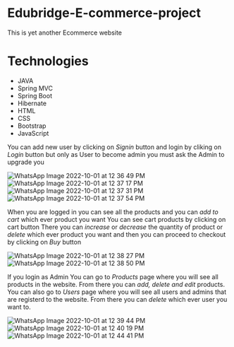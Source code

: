 # Edubridge-E-commerce-project

This is yet another Ecommerce website 

# Technologies

* JAVA
* Spring MVC
* Spring Boot
* Hibernate 
* HTML
* CSS
* Bootstrap
* JavaScript 


You can add new user by clicking on *Signin* button and login by cliking on *Login* button but only as User to become admin you must ask the Admin to upgrade you


![WhatsApp Image 2022-10-01 at 12 36 49 PM](https://user-images.githubusercontent.com/82468713/193398504-dd6bb51a-1616-4a28-aa8c-951eae3fbb63.jpeg)
![WhatsApp Image 2022-10-01 at 12 37 17 PM](https://user-images.githubusercontent.com/82468713/193398506-562dba23-a851-4621-9070-57bd20c166d2.jpeg)
![WhatsApp Image 2022-10-01 at 12 37 31 PM](https://user-images.githubusercontent.com/82468713/193398507-23a61fd7-3116-4954-b414-97e7bd447e35.jpeg)
![WhatsApp Image 2022-10-01 at 12 37 54 PM](https://user-images.githubusercontent.com/82468713/193398508-bc942763-cfb3-4944-b697-e4754f38f011.jpeg)

When you are logged in you can see all the products and you can *add to cart* which ever product you want
You can see cart products by clicking on cart button
There you can *increase* or *decrease* the quantity of product or *delete* which ever product you want and then you can proceed to checkout by clicking on *Buy* button


![WhatsApp Image 2022-10-01 at 12 38 27 PM](https://user-images.githubusercontent.com/82468713/193398510-7a111873-e78a-4ba6-ab8f-feb51e6a3631.jpeg)
![WhatsApp Image 2022-10-01 at 12 38 50 PM](https://user-images.githubusercontent.com/82468713/193398511-584cbe11-4dc1-47d3-b73d-123424e382d6.jpeg)

If you login as Admin
You can go to *Products* page where you will see all products in the website.
From there you can *add, delete and edit* products.
You can also go to *Users* page where you will see all users and admins that are registerd to the website.
From there you can *delete* which ever user you want to.

![WhatsApp Image 2022-10-01 at 12 39 44 PM](https://user-images.githubusercontent.com/82468713/193398512-73ea97c1-5ece-479d-b149-a18051f3656a.jpeg)
![WhatsApp Image 2022-10-01 at 12 40 19 PM](https://user-images.githubusercontent.com/82468713/193398513-443dd97b-52fd-4e44-8aa4-3c37f7328945.jpeg)
![WhatsApp Image 2022-10-01 at 12 44 41 PM](https://user-images.githubusercontent.com/82468713/193398514-df9c9e2e-7a5e-4ced-a391-7d19d2ec86f3.jpeg)
